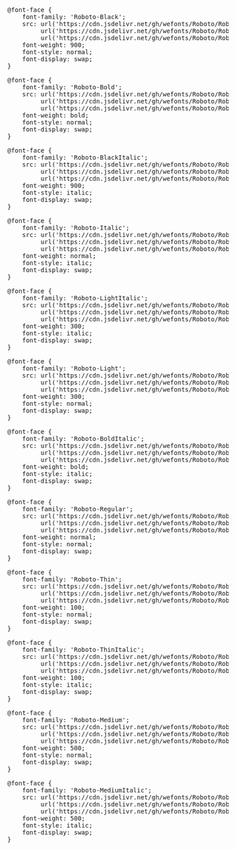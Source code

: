 <pre>
@font-face {
    font-family: 'Roboto-Black';
    src: url('https://cdn.jsdelivr.net/gh/wefonts/Roboto/Roboto-Black.woff2') format('woff2'),
         url('https://cdn.jsdelivr.net/gh/wefonts/Roboto/Roboto-Black.woff') format('woff'),
         url('https://cdn.jsdelivr.net/gh/wefonts/Roboto/Roboto-Black.ttf') format('truetype');
    font-weight: 900;
    font-style: normal;
    font-display: swap;
}

@font-face {
    font-family: 'Roboto-Bold';
    src: url('https://cdn.jsdelivr.net/gh/wefonts/Roboto/Roboto-Bold.woff2') format('woff2'),
         url('https://cdn.jsdelivr.net/gh/wefonts/Roboto/Roboto-Bold.woff') format('woff'),
         url('https://cdn.jsdelivr.net/gh/wefonts/Roboto/Roboto-Bold.ttf') format('truetype');
    font-weight: bold;
    font-style: normal;
    font-display: swap;
}

@font-face {
    font-family: 'Roboto-BlackItalic';
    src: url('https://cdn.jsdelivr.net/gh/wefonts/Roboto/Roboto-BlackItalic.woff2') format('woff2'),
         url('https://cdn.jsdelivr.net/gh/wefonts/Roboto/Roboto-BlackItalic.woff') format('woff'),
         url('https://cdn.jsdelivr.net/gh/wefonts/Roboto/Roboto-BlackItalic.ttf') format('truetype');
    font-weight: 900;
    font-style: italic;
    font-display: swap;
}

@font-face {
    font-family: 'Roboto-Italic';
    src: url('https://cdn.jsdelivr.net/gh/wefonts/Roboto/Roboto-Italic.woff2') format('woff2'),
         url('https://cdn.jsdelivr.net/gh/wefonts/Roboto/Roboto-Italic.woff') format('woff'),
         url('https://cdn.jsdelivr.net/gh/wefonts/Roboto/Roboto-Italic.ttf') format('truetype');
    font-weight: normal;
    font-style: italic;
    font-display: swap;
}

@font-face {
    font-family: 'Roboto-LightItalic';
    src: url('https://cdn.jsdelivr.net/gh/wefonts/Roboto/Roboto-LightItalic.woff2') format('woff2'),
         url('https://cdn.jsdelivr.net/gh/wefonts/Roboto/Roboto-LightItalic.woff') format('woff'),
         url('https://cdn.jsdelivr.net/gh/wefonts/Roboto/Roboto-LightItalic.ttf') format('truetype');
    font-weight: 300;
    font-style: italic;
    font-display: swap;
}

@font-face {
    font-family: 'Roboto-Light';
    src: url('https://cdn.jsdelivr.net/gh/wefonts/Roboto/Roboto-Light.woff2') format('woff2'),
         url('https://cdn.jsdelivr.net/gh/wefonts/Roboto/Roboto-Light.woff') format('woff'),
         url('https://cdn.jsdelivr.net/gh/wefonts/Roboto/Roboto-Light.ttf') format('truetype');
    font-weight: 300;
    font-style: normal;
    font-display: swap;
}

@font-face {
    font-family: 'Roboto-BoldItalic';
    src: url('https://cdn.jsdelivr.net/gh/wefonts/Roboto/Roboto-BoldItalic.woff2') format('woff2'),
         url('https://cdn.jsdelivr.net/gh/wefonts/Roboto/Roboto-BoldItalic.woff') format('woff'),
         url('https://cdn.jsdelivr.net/gh/wefonts/Roboto/Roboto-BoldItalic.ttf') format('truetype');
    font-weight: bold;
    font-style: italic;
    font-display: swap;
}

@font-face {
    font-family: 'Roboto-Regular';
    src: url('https://cdn.jsdelivr.net/gh/wefonts/Roboto/Roboto-Regular.woff2') format('woff2'),
         url('https://cdn.jsdelivr.net/gh/wefonts/Roboto/Roboto-Regular.woff') format('woff'),
         url('https://cdn.jsdelivr.net/gh/wefonts/Roboto/Roboto-Regular.ttf') format('truetype');
    font-weight: normal;
    font-style: normal;
    font-display: swap;
}

@font-face {
    font-family: 'Roboto-Thin';
    src: url('https://cdn.jsdelivr.net/gh/wefonts/Roboto/Roboto-Thin.woff2') format('woff2'),
         url('https://cdn.jsdelivr.net/gh/wefonts/Roboto/Roboto-Thin.woff') format('woff'),
         url('https://cdn.jsdelivr.net/gh/wefonts/Roboto/Roboto-Thin.ttf') format('truetype');
    font-weight: 100;
    font-style: normal;
    font-display: swap;
}

@font-face {
    font-family: 'Roboto-ThinItalic';
    src: url('https://cdn.jsdelivr.net/gh/wefonts/Roboto/Roboto-ThinItalic.woff2') format('woff2'),
         url('https://cdn.jsdelivr.net/gh/wefonts/Roboto/Roboto-ThinItalic.woff') format('woff'),
         url('https://cdn.jsdelivr.net/gh/wefonts/Roboto/Roboto-ThinItalic.ttf') format('truetype');
    font-weight: 100;
    font-style: italic;
    font-display: swap;
}

@font-face {
    font-family: 'Roboto-Medium';
    src: url('https://cdn.jsdelivr.net/gh/wefonts/Roboto/Roboto-Medium.woff2') format('woff2'),
         url('https://cdn.jsdelivr.net/gh/wefonts/Roboto/Roboto-Medium.woff') format('woff'),
         url('https://cdn.jsdelivr.net/gh/wefonts/Roboto/Roboto-Medium.ttf') format('truetype');
    font-weight: 500;
    font-style: normal;
    font-display: swap;
}

@font-face {
    font-family: 'Roboto-MediumItalic';
    src: url('https://cdn.jsdelivr.net/gh/wefonts/Roboto/Roboto-MediumItalic.woff2') format('woff2'),
         url('https://cdn.jsdelivr.net/gh/wefonts/Roboto/Roboto-MediumItalic.woff') format('woff'),
         url('https://cdn.jsdelivr.net/gh/wefonts/Roboto/Roboto-MediumItalic.ttf') format('truetype');
    font-weight: 500;
    font-style: italic;
    font-display: swap;
}

  
</pre>
